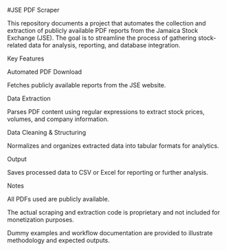 #JSE PDF Scraper

This repository documents a project that automates the collection and extraction of publicly available PDF reports from the Jamaica Stock Exchange (JSE). The goal is to streamline the process of gathering stock-related data for analysis, reporting, and database integration.

Key Features

Automated PDF Download

Fetches publicly available reports from the JSE website.

Data Extraction

Parses PDF content using regular expressions to extract stock prices, volumes, and company information.

Data Cleaning & Structuring

Normalizes and organizes extracted data into tabular formats for analytics.

Output

Saves processed data to CSV or Excel for reporting or further analysis.

Notes

All PDFs used are publicly available.

The actual scraping and extraction code is proprietary and not included for monetization purposes.

Dummy examples and workflow documentation are provided to illustrate methodology and expected outputs.

